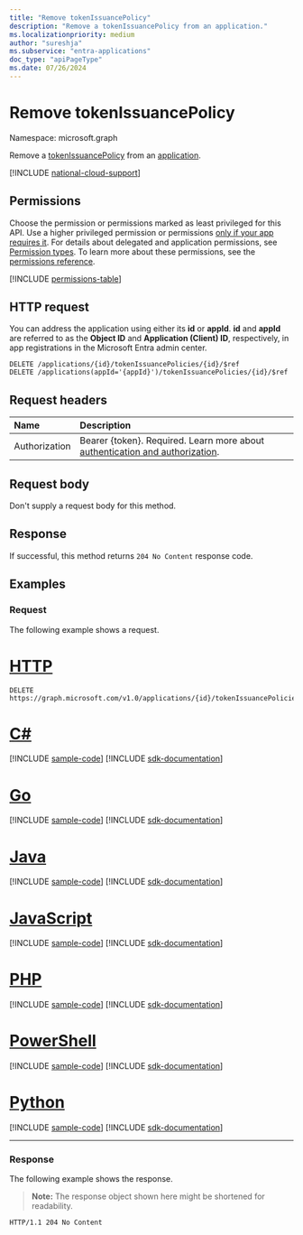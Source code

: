 ```yaml
---
title: "Remove tokenIssuancePolicy"
description: "Remove a tokenIssuancePolicy from an application."
ms.localizationpriority: medium
author: "sureshja"
ms.subservice: "entra-applications"
doc_type: "apiPageType"
ms.date: 07/26/2024
---
```


# Remove tokenIssuancePolicy

Namespace: microsoft.graph



Remove a [tokenIssuancePolicy](../resources/tokenissuancepolicy.md) from an [application](../resources/application.md).

[!INCLUDE [national-cloud-support](../../includes/all-clouds.md)]

## Permissions

Choose the permission or permissions marked as least privileged for this API. Use a higher privileged permission or permissions [only if your app requires it](/graph/permissions-overview#best-practices-for-using-microsoft-graph-permissions). For details about delegated and application permissions, see [Permission types](/graph/permissions-overview#permission-types). To learn more about these permissions, see the [permissions reference](/graph/permissions-reference).

<!-- { "blockType": "permissions", "name": "application_delete_tokenissuancepolicies" } -->
[!INCLUDE [permissions-table](../includes/permissions/application-delete-tokenissuancepolicies-permissions.md)]

## HTTP request

You can address the application using either its **id** or **appId**. **id** and **appId** are referred to as the **Object ID** and **Application (Client) ID**, respectively, in app registrations in the Microsoft Entra admin center.

<!-- { "blockType": "ignored" } -->
```http
DELETE /applications/{id}/tokenIssuancePolicies/{id}/$ref
DELETE /applications(appId='{appId}')/tokenIssuancePolicies/{id}/$ref
```

## Request headers

| Name          | Description   |
|:--------------|:--------------|
|Authorization|Bearer {token}. Required. Learn more about [authentication and authorization](/graph/auth/auth-concepts).|

## Request body

Don't supply a request body for this method.

## Response

If successful, this method returns `204 No Content` response code.

## Examples

### Request

The following example shows a request.


# [HTTP](#tab/http)
<!-- {
  "blockType": "request",
  "name": "delete_tokenissuancepolicy_from_application"
}-->

```http
DELETE https://graph.microsoft.com/v1.0/applications/{id}/tokenIssuancePolicies/{id}/$ref
```

# [C#](#tab/csharp)
[!INCLUDE [sample-code](../includes/snippets/csharp/delete-tokenissuancepolicy-from-application-csharp-snippets.md)]
[!INCLUDE [sdk-documentation](../includes/snippets/snippets-sdk-documentation-link.md)]

# [Go](#tab/go)
[!INCLUDE [sample-code](../includes/snippets/go/delete-tokenissuancepolicy-from-application-go-snippets.md)]
[!INCLUDE [sdk-documentation](../includes/snippets/snippets-sdk-documentation-link.md)]

# [Java](#tab/java)
[!INCLUDE [sample-code](../includes/snippets/java/delete-tokenissuancepolicy-from-application-java-snippets.md)]
[!INCLUDE [sdk-documentation](../includes/snippets/snippets-sdk-documentation-link.md)]

# [JavaScript](#tab/javascript)
[!INCLUDE [sample-code](../includes/snippets/javascript/delete-tokenissuancepolicy-from-application-javascript-snippets.md)]
[!INCLUDE [sdk-documentation](../includes/snippets/snippets-sdk-documentation-link.md)]

# [PHP](#tab/php)
[!INCLUDE [sample-code](../includes/snippets/php/delete-tokenissuancepolicy-from-application-php-snippets.md)]
[!INCLUDE [sdk-documentation](../includes/snippets/snippets-sdk-documentation-link.md)]

# [PowerShell](#tab/powershell)
[!INCLUDE [sample-code](../includes/snippets/powershell/delete-tokenissuancepolicy-from-application-powershell-snippets.md)]
[!INCLUDE [sdk-documentation](../includes/snippets/snippets-sdk-documentation-link.md)]

# [Python](#tab/python)
[!INCLUDE [sample-code](../includes/snippets/python/delete-tokenissuancepolicy-from-application-python-snippets.md)]
[!INCLUDE [sdk-documentation](../includes/snippets/snippets-sdk-documentation-link.md)]

---

### Response

The following example shows the response.

> **Note:** The response object shown here might be shortened for readability.

<!-- {
  "blockType": "response",
  "truncated": true
} -->

```http
HTTP/1.1 204 No Content
```

<!-- uuid: 16cd6b66-4b1a-43a1-adaf-3a886856ed98
2019-02-04 14:57:30 UTC -->
<!-- {
  "type": "#page.annotation",
  "description": "Remove tokenIssuancePolicy",
  "keywords": "",
  "section": "documentation",
  "tocPath": ""
}-->

